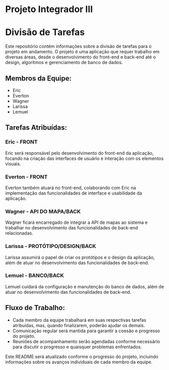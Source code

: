 # Projeto Integrador III
# Divisão de Tarefas

Este repositório contém informações sobre a divisão de tarefas para o projeto em andamento. O projeto é uma aplicação que requer trabalho em diversas áreas, desde o desenvolvimento do front-end e back-end até o design, algoritmos e gerenciamento de banco de dados.

## Membros da Equipe:

- Eric
- Everton
- Wagner
- Larissa
- Lemuel

## Tarefas Atribuídas:

### Eric - FRONT

Eric será responsável pelo desenvolvimento do front-end da aplicação, focando na criação das interfaces de usuário e interação com os elementos visuais.

### Everton - FRONT

Everton também atuará no front-end, colaborando com Eric na implementação das funcionalidades de interface e usabilidade da aplicação.

### Wagner - API DO MAPA/BACK

Wagner ficará encarregado de integrar a API de mapas ao sistema e trabalhar no desenvolvimento das funcionalidades de back-end relacionadas.

### Larissa - PROTÓTIPO/DESIGN/BACK

Larissa assumirá o papel de criar os protótipos e o design da aplicação, além de atuar no desenvolvimento das funcionalidades de back-end.

### Lemuel - BANCO/BACK

Lemuel cuidará da configuração e manutenção do banco de dados, além de atuar no desenvolvimento das funcionalidades de back-end.

## Fluxo de Trabalho:

- Cada membro da equipe trabalhará em suas respectivas tarefas atribuídas, mas, quando finalizarem, poderão ajudar os demais.
- Comunicação regular será mantida para garantir a coesão e progresso do projeto.
- Reuniões de acompanhamento serão agendadas conforme necessário para discutir o progresso e quaisquer problemas enfrentados.

Este README será atualizado conforme o progresso do projeto, incluindo informações sobre os avanços individuais de cada membro da equipe.
